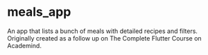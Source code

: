 # meals_app

An app that lists a bunch of meals with detailed recipes and filters.
Originally created as a follow up on The Complete Flutter Course on Academind.
